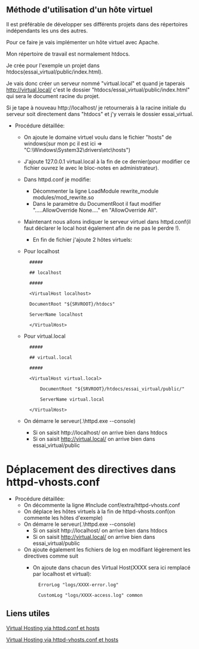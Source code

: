 ## Méthode d'utilisation d'un hôte virtuel
Il est préférable de développer ses différents projets dans des répertoires indépendants les uns des autres.

Pour ce faire je vais implémenter un hôte virtuel avec Apache.

Mon répertoire de travail est normalement htdocs.

Je crée  pour l'exemple un projet dans htdocs(essai_virtual/public/index.html).

Je vais donc créer un serveur nommé  "virtual.local" et quand je taperais http://virtual.local/ c'est le dossier "htdocs/essai_virtual/public/index.html" qui sera le document racine du projet.

Si je tape à nouveau http://localhost/ je retournerais à la racine initiale du serveur soit directement dans "htdocs" et j'y verrais le dossier essai_virtual.


* Procédure détaillée:
	* On ajoute le domaine virtuel voulu dans le fichier "hosts" de windows(sur mon pc il est ici => "C:\Windows\System32\drivers\etc\hosts")
	* J'ajoute 127.0.0.1 virtual.local à la fin de ce dernier(pour modifier ce fichier ouvrez le avec le bloc-notes en administrateur).
	* Dans httpd.conf je modifie:
		* Décommenter la ligne LoadModule rewrite_module modules/mod_rewrite.so
		* Dans le paramètre du DocumentRoot il faut modifier ".....AllowOverride None...." en "AllowOverride All".
	* Maintenant nous allons indiquer le serveur virtuel dans httpd.conf(il faut déclarer le local host également afin de ne pas le perdre !).
		* En fin de fichier j'ajoute 2 hôtes virtuels:
		
	* Pour localhost
			
			#####
				
			## localhost
					
			#####   
				
			<VirtualHost localhost>
				
			DocumentRoot "${SRVROOT}/htdocs" 
				
			ServerName localhost  
				
			</VirtualHost> 
			
				
	* Pour virtual.local
				
			#####
				
			## virtual.local 
				
			#####    
				
			<VirtualHost virtual.local>   
				
    			DocumentRoot "${SRVROOT}/htdocs/essai_virtual/public/"  
			
    			ServerName virtual.local
			
			</VirtualHost>
				
	* On démarre le serveur(.\httpd.exe --console)
		* Si on saisit http://localhost/ on arrive bien dans htdocs
		* Si on saisit http://virtual.local/ on arrive bien dans essai_virtual/public


# Déplacement des directives dans httpd-vhosts.conf

* Procédure détaillée:
	* On décommente la ligne #Include conf/extra/httpd-vhosts.conf
	* On déplace les hôtes virtuels à la fin de httpd-vhosts.conf(on commente les hôtes d'exemple)
	* On démarre le serveur(.\httpd.exe --console)
		* Si on saisit http://localhost/ on arrive bien dans htdocs
		* Si on saisit http://virtual.local/ on arrive bien dans essai_virtual/public
	* On ajoute également les fichiers de log en modifiant légèrement les directives comme suit
		* On ajoute dans chacun des Virtual Host(XXXX sera ici remplacé par localhost et virtual):
			
			 	ErrorLog "logs/XXXX-error.log"
				
			 	CustomLog "logs/XXXX-access.log" common

		

## Liens utiles
[Virtual Hosting via httpd.conf et hosts](https://www.commentcamarche.net/faq/10240-configurer-apache-et-windows-pour-creer-un-hote-virtuel)

[Virtual Hosting via httpd-vhosts.conf et hosts](https://blog.pascal-martin.fr/public/zfstde-fr/zfbook.creating.a.local.domain.using.apache.virtual.hosts.html)
